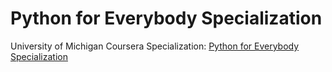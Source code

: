 # Python for Everybody Specialization

University of Michigan
Coursera Specialization: <a href="https://www.coursera.org/specializations/python">Python for Everybody Specialization</a>
